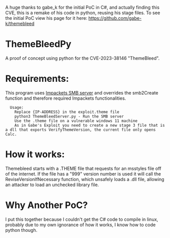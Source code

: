 A huge thanks to gabe_k for the initial PoC in C#, and actually finding this CVE, this is a remake of his code in python, reusing his stage files.
To see the initial PoC view his page for it here: <https://github.com/gabe-k/themebleed>
# ThemeBleedPy
A proof of concept using python for the CVE-2023-38146 "ThemeBleed".
# Requirements:
This program uses [Impackets SMB server](https://github.com/fortra/impacket) and overrides the smb2Create function and therefore required Impackets functionalities.
```
  Usage:
    Replace {IP-ADDRESS} in the exploit.theme file
    python3 ThemeBleedServer.py - Run the SMB server
    Use the .theme file on a vulnerable windows 11 machine
    As in Gabe's Exploit you need to create a new stage 3 file that is a dll that exports VerifyThemeVersion, the current file only opens Calc.
```

# How it works:
Themebleed starts with a .THEME file that requests for an msstyles file off of the internet.
If the file has a "999" version number is used it will call the ReviseVersionIfNecessary function, which unsafely loads a .dll file, allowing an attacker to load an unchecked library file.
# Why Another PoC?
I put this together because I couldn't get the C# code to compile in linux, probably due to my own ignorance of how it works, I know how to code python though.
